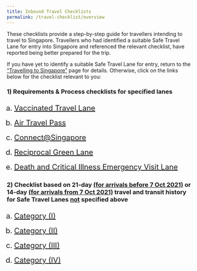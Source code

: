 ```yaml
---
title: Inbound Travel Checklists
permalink: /travel-checklist/overview
---
```

These checklists provide a step-by-step guide for travellers intending to travel to Singapore. Travellers who had identified a suitable Safe Travel Lane for entry into Singapore and referenced the relevant checklist, have reported being better prepared for the trip. 

If you have yet to identify a suitable Safe Travel Lane for entry, return to the [“Travelling to Singapore”](/arriving/overview) page for details. Otherwise, click on the links below for the checklist relevant to you:

### 1)	Requirements & Process checklists for specified lanes

<ol style="padding-left:20px; font-size:20px; margin-bottom:0px;">
	<li style="font-size:20px; margin-top:0px; margin-bottom:0px; line-height:1.5; list-style-type:lower-alpha; "><a href="/vtl/requirements-and-process">Vaccinated Travel Lane</a>
	</li>
	<li style="font-size:20px; margin-top:10px; margin-bottom:0px; line-height:1.5; list-style-type:lower-alpha; "><a href="/atp/requirements-and-process">Air Travel Pass</a>
	</li>
		<li style="font-size:20px; margin-top:10px; margin-bottom:0px; line-height:1.5; list-style-type:lower-alpha; "><a href="/connectsg/overview">Connect@Singapore</a>
	</li>
		<li style="font-size:20px; margin-top:10px; margin-bottom:0px; line-height:1.5; list-style-type:lower-alpha; "><a href="/rgl/overview">Reciprocal Green Lane</a>
	</li>
		<li style="font-size:20px; margin-top:10px; margin-bottom:0px; line-height:1.5; list-style-type:lower-alpha; "><a href="/travel-checklist/dcev">Death and Critical Illness Emergency Visit Lane</a>
	</li>
</ol>

### 2)	Checklist based on 21-day <u>(for arrivals before 7 Oct 2021)</u> or 14-day <u>(for arrivals from 7 Oct 2021)</u> travel and transit history for Safe Travel Lanes <u>not</u> specified above

<ol style="padding-left:20px; font-size:20px; margin-bottom:0px;">
	<li style="font-size:20px; margin-top:0px; margin-bottom:0px; line-height:1.5; list-style-type:lower-alpha; "><a href="/travel-checklist/category-1">Category (I)</a>
	</li>
	<li style="font-size:20px; margin-top:10px; margin-bottom:0px; line-height:1.5; list-style-type:lower-alpha; "><a href="/travel-checklist/category-2">Category (II)</a>
		</li> 
		<li style="font-size:20px; margin-top:10px; margin-bottom:0px; line-height:1.5; list-style-type:lower-alpha; "><a href="/travel-checklist/category-3">Category (III)</a>
	</li>
		<li style="font-size:20px; margin-top:10px; margin-bottom:0px; line-height:1.5; list-style-type:lower-alpha; "><a href="/travel-checklist/category-4">Category (IV)</a>
	</li>
</ol>
